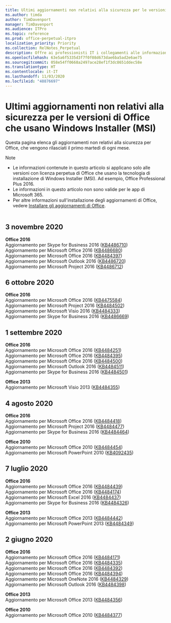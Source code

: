 ```yaml
---
title: Ultimi aggiornamenti non relativi alla sicurezza per le versioni di Office che usano Windows Installer (MSI)
ms.author: timda
author: TimDavenport
manager: TimDavenport
ms.audience: ITPro
ms.topic: reference
ms.prod: office-perpetual-itpro
localization_priority: Priority
ms.collection: RelNotes_Perpetual
description: Offre ai professionisti IT i collegamenti alle informazioni sugli aggiornamenti più recenti non relativi alla sicurezza delle versioni con licenza perpetua di Office 2016, Office 2013 e Office 2010
ms.openlocfilehash: 63e5a6f5335d3f7f0f08d673dae6ba5ad2e6ae75
ms.sourcegitcommit: 058e54ff0668a2497ace28ef1f3dc8651ddec58e
ms.translationtype: HT
ms.contentlocale: it-IT
ms.lasthandoff: 11/03/2020
ms.locfileid: "48876697"
---
```

# <a name="latest-non-security-updates-for-versions-of-office-that-use-windows-installer-msi"></a>Ultimi aggiornamenti non relativi alla sicurezza per le versioni di Office che usano Windows Installer (MSI)

Questa pagina elenca gli aggiornamenti non relativi alla sicurezza per Office, che vengono rilasciati il primo martedì di ogni mese.

> [!NOTE]
> - Le informazioni contenute in questo articolo si applicano solo alle versioni con licenza perpetua di Office che usano la tecnologia di installazione di Windows Installer (MSI). Ad esempio, Office Professional Plus 2016.
> - Le informazioni in questo articolo non sono valide per le app di Microsoft 365.
> - Per altre informazioni sull'installazione degli aggiornamenti di Office, vedere [Installare gli aggiornamenti di Office](https://support.office.com/article/2ab296f3-7f03-43a2-8e50-46de917611c5).
<br/><br/>

## <a name="november-3-2020"></a>3 novembre 2020
**Office 2016**<br/>
Aggiornamento per Skype for Business 2016 ([KB4486710](https://support.microsoft.com/help/4486710)) <br/>
Aggiornamento per Microsoft Office 2016 ([KB4486680](https://support.microsoft.com/help/4486680)) <br/>
Aggiornamento per Microsoft Office 2016 ([KB4484397](https://support.microsoft.com/help/4484397)) <br/>
Aggiornamento per Microsoft Outlook 2016 ([KB4486720](https://support.microsoft.com/help/4486720)) <br/>
Aggiornamento per Microsoft Project 2016 ([KB4486712](https://support.microsoft.com/help/4486712)) <br/>


## <a name="october-6-2020"></a>6 ottobre 2020
**Office 2016**<br/>
Aggiornamento per Microsoft Office 2016 ([KB4475584](https://support.microsoft.com/help/4475584))<br/>
Aggiornamento per Microsoft Project 2016 ([KB4484502](https://support.microsoft.com/help/4484502))<br/>
Aggiornamento per Microsoft Visio 2016 ([KB4484333](https://support.microsoft.com/help/4484333))<br/>
Aggiornamento per Skype for Business 2016 ([KB4486669](https://support.microsoft.com/help/4486669))<br/> 

## <a name="september-1-2020"></a>1 settembre 2020
**Office 2016**<br/>
Aggiornamento per Microsoft Office 2016 ([KB4484251](https://support.microsoft.com/help/4484251))<br/>
Aggiornamento per Microsoft Office 2016 ([KB4484395](https://support.microsoft.com/help/4484395))<br/> Aggiornamento per Microsoft Office 2016 ([KB4484500](https://support.microsoft.com/help/4484500)) <br/>
Aggiornamento per Microsoft Outlook 2016 ([KB4484511](https://support.microsoft.com/help/4484511)) <br/>
Aggiornamento per Skype for Business 2016 ([KB4484501](https://support.microsoft.com/help/4484501)) <br/>

**Office 2013**<br/>
Aggiornamento per Microsoft Visio 2013 ([KB4484355](https://support.microsoft.com/help/4484355))<br/>

## <a name="august-4-2020"></a>4 agosto 2020

**Office 2016**<br/>
Aggiornamento per Microsoft Office 2016 ([KB4484418](https://support.microsoft.com/help/4484418))<br/> Aggiornamento per Microsoft Project 2016 ([KB4484477](https://support.microsoft.com/help/4484477))<br/>
Aggiornamento per Skype for Business 2016 ([KB4484464](https://support.microsoft.com/help/4484464))<br/> 

**Office 2010**<br/>
Aggiornamento per Microsoft Office 2010 ([KB4484454](https://support.microsoft.com/help/4484454))<br/> Aggiornamento per Microsoft PowerPoint 2010 ([KB4092435](https://support.microsoft.com/help/4092435))<br/> 

## <a name="july-7-2020"></a>7 luglio 2020

**Office 2016**<br/>
Aggiornamento per Microsoft Office 2016 ([KB4484439](https://support.microsoft.com/help/4484439))<br/> Aggiornamento per Microsoft Office 2016 ([KB4484174](https://support.microsoft.com/help/4484174))<br/> Aggiornamento per Microsoft Excel 2016 ([KB4484437](https://support.microsoft.com/help/4484437))<br/>
Aggiornamento per Skype for Business 2016 ([KB4484326](https://support.microsoft.com/help/4484326))<br/> 

**Office 2013**<br/>
Aggiornamento per Microsoft Office 2013 ([KB4484442](https://support.microsoft.com/help/4484442))<br/> Aggiornamento per Microsoft PowerPoint 2013 ([KB4484349](https://support.microsoft.com/help/4484349))<br/> 


## <a name="june-2-2020"></a>2 giugno 2020

**Office 2016**<br/>
Aggiornamento per Microsoft Office 2016 ([KB4484171](https://support.microsoft.com/help/4484171))<br/> Aggiornamento per Microsoft Office 2016 ([KB4484335](https://support.microsoft.com/help/4484335))<br/> Aggiornamento per Microsoft Office 2016 ([KB4484392](https://support.microsoft.com/help/4484392))<br/> Aggiornamento per Microsoft Office 2016 ([KB4484394](https://support.microsoft.com/help/4484394))<br/> Aggiornamento per Microsoft OneNote 2016 ([KB4484329](https://support.microsoft.com/help/4484329))<br/>
Aggiornamento per Microsoft Outlook 2016 ([KB4484398](https://support.microsoft.com/help/4484398))<br/> 

**Office 2013**<br/>
Aggiornamento per Microsoft Office 2013 ([KB4484356](https://support.microsoft.com/help/4484356))<br/> 

**Office 2010**<br/>
Aggiornamento per Microsoft Office 2010 ([KB4484377](https://support.microsoft.com/help/4484377))<br/> 

 
